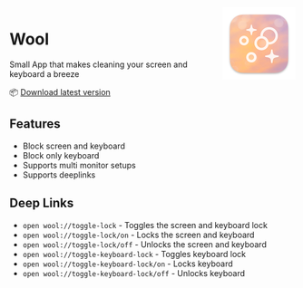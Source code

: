 <img src=".github/media/Wool@2x.png" alt="Wool" width="128" align="right"/>

# Wool

Small App that makes cleaning your screen and keyboard a breeze

📦 [Download latest version](https://github.com/velocityzen/Wool/releases)

## Features

- Block screen and keyboard
- Block only keyboard
- Supports multi monitor setups
- Supports deeplinks

## Deep Links

- `open wool://toggle-lock` - Toggles the screen and keyboard lock
- `open wool://toggle-lock/on` - Locks the screen and keyboard
- `open wool://toggle-lock/off` - Unlocks the screen and keyboard
- `open wool://toggle-keyboard-lock` - Toggles keyboard lock
- `open wool://toggle-keyboard-lock/on` - Locks keyboard
- `open wool://toggle-keyboard-lock/off` - Unlocks keyboard

